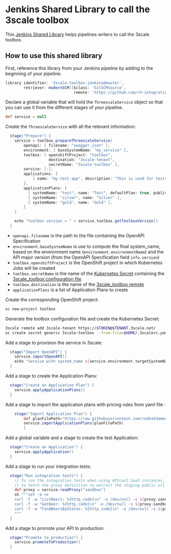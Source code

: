 # Jenkins Shared Library to call the 3scale toolbox

This [Jenkins Shared Library](https://jenkins.io/doc/book/pipeline/shared-libraries/) helps pipelines writers to call the 3scale toolbox.

## How to use this shared library

First, reference this library from your Jenkins pipeline by adding to the beginning of your pipeline:

```groovy
library identifier: '3scale-toolbox-jenkins@master',
        retriever: modernSCM([$class: 'GitSCMSource',
                              remote: 'https://github.com/rh-integration/3scale-toolbox-jenkins.git'])
```

Declare a global variable that will hold the `ThreescaleService` object so that you can use it from the different stages of your pipeline.

```groovy
def service = null
```

Create the `ThreescaleService` with all the relevant information:

```groovy
  stage("Prepare") {
    service = toolbox.prepareThreescaleService(
        openapi: [ filename: "swagger.json" ],
        environment: [ baseSystemName: "my_service" ],
        toolbox: [ openshiftProject: "toolbox",
                   destination: "3scale-tenant",
                   secretName: "3scale-toolbox" ],
        service: [:],
        applications: [
            [ name: "my-test-app", description: "This is used for tests", plan: "test", account: "<CHANGE_ME>" ]
        ],
        applicationPlans: [
          [ systemName: "test", name: "Test", defaultPlan: true, published: true ],
          [ systemName: "silver", name: "Silver" ],
          [ systemName: "gold", name: "Gold" ],
        ]
    )

    echo "toolbox version = " + service.toolbox.getToolboxVersion()
  }
```

- `openapi.filename` is the path to the file containing the OpenAPI Specification
- `environment.baseSystemName` is use to compute the final system_name, based on the environment name (`environment.environmentName`) and the API major version (from the OpenAPI Specification field `info.version`)
- `toolbox.openshiftProject` is the OpenShift project in which Kubernetes Jobs will be created
- `toolbox.secretName` is the name of the [Kubernetes Secret](https://kubernetes.io/docs/concepts/configuration/secret/) containing the [3scale_toolbox configuration file](https://github.com/3scale/3scale_toolbox/blob/master/docs/remotes.md#options)
- `toolbox.destination` is the name of the [3scale_toolbox remote](https://github.com/3scale/3scale_toolbox/blob/master/docs/remotes.md)
- `applicationPlans` is a list of Application Plans to create

Create the corresponding OpenShift project:

```sh
oc new-project toolbox
```

Generate the toolbox configuration file and create the Kubernetes Secret:

```sh
3scale remote add 3scale-tenant https://$TOKEN@$TENANT.3scale.net/
oc create secret generic 3scale-toolbox --from-file=$HOME/.3scalerc.yaml
```

Add a stage to provision the service in 3scale:

```groovy
  stage("Import OpenAPI") {
    service.importOpenAPI()
    echo "Service with system_name ${service.environment.targetSystemName} created !"
  }
```

Add a stage to create the Application Plans:

```groovy
  stage("Create an Application Plan") {
    service.applyApplicationPlans()
  }
```

Add a stage to import the application plans with pricing rules from yaml file  :

```groovy
    stage("Import Application Plan") {
        def planFilePath="https://raw.githubusercontent.com/redhatHameed/API-Lifecycle-Mockup/master/testcase-01/plan.yaml"
        service.importApplicationPlans(planFilePath)
        }
```

Add a global variable and a stage to create the test Application:

```groovy
  stage("Create an Application") {
    service.applyApplication()
  }
```

Add a stage to run your integration tests:

```groovy
  stage("Run integration tests") {
    // To run the integration tests when using APIcast SaaS instances, we need
    // to fetch the proxy definition to extract the staging public url
    def proxy = service.readProxy("sandbox")
    sh """set -e +x
    curl -f -w "ListBeers: %{http_code}\n" -o /dev/null -s ${proxy.sandbox_endpoint}/api/beer -H 'api-key: ${service.applications[0].userkey}'
    curl -f -w "GetBeer: %{http_code}\n" -o /dev/null -s ${proxy.sandbox_endpoint}/api/beer/Weissbier -H 'api-key: ${service.applications[0].userkey}'
    curl -f -w "FindBeersByStatus: %{http_code}\n" -o /dev/null -s ${proxy.sandbox_endpoint}/api/beer/findByStatus/available -H 'api-key: ${service.applications[0].userkey}'
    """
  }
```

Add a stage to promote your API to production:

```groovy
  stage("Promote to production") {
    service.promoteToProduction()
  }
```
